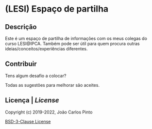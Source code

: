 ﻿# (LESI) Espaço de partilha

## Descrição

Este é um espaço de partilha de informações com os meus colegas do curso LESI@IPCA. 
Também pode ser útil para quem procura outras ideias/conceitos/experiências diferentes.

## Contribuir

Tens algum desafio a colocar?

Todas as sugestões para melhorar são aceites.

## Licença | *License*
 
Copyright (c) 2019-2022, João Carlos Pinto 
 
[BSD-3-Clause License](./LICENSE)
 